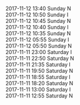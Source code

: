 2017-11-12 13:40 Sunday  N  
2017-11-12 10:50 Sunday  I  
2017-11-12 10:45 Sunday  N  
2017-11-12 10:40 Sunday  I  
2017-11-12 10:35 Sunday  N  
2017-11-12 05:55 Sunday  I  
2017-11-12 05:50 Sunday  N  
2017-11-11 23:00 Saturday  I  
2017-11-11 22:50 Saturday  N  
2017-11-11 21:35 Saturday  I  
2017-11-11 19:50 Saturday  N  
2017-11-11 18:55 Saturday  I  
2017-11-11 18:20 Saturday  N  
2017-11-11 13:00 Saturday  I  
2017-11-11 12:55 Saturday  N  

